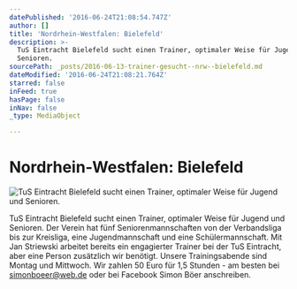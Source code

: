 ```yaml
---
datePublished: '2016-06-24T21:08:54.747Z'
author: []
title: 'Nordrhein-Westfalen: Bielefeld'
description: >-
  TuS Eintracht Bielefeld sucht einen Trainer, optimaler Weise für Jugend und
  Senioren.
sourcePath: _posts/2016-06-13-trainer-gesucht--nrw--bielefeld.md
dateModified: '2016-06-24T21:08:21.764Z'
starred: false
inFeed: true
hasPage: false
inNav: false
_type: MediaObject

---
```

# Nordrhein-Westfalen: Bielefeld
![TuS Eintracht Bielefeld sucht einen Trainer, optimaler Weise für Jugend und Senioren.](https://the-grid-user-content.s3-us-west-2.amazonaws.com/ba4501d7-c5ca-493a-a8eb-78baa0387c01.jpg)

TuS Eintracht Bielefeld sucht einen Trainer, optimaler Weise für Jugend und Senioren. Der Verein hat fünf Seniorenmannschaften von der Verbandsliga bis zur Kreisliga, eine Jugendmannschaft und eine Schülermannschaft. Mit Jan Striewski arbeitet bereits ein engagierter Trainer bei der TuS Eintracht, aber eine Person zusätzlich wir benötigt. Unsere Trainingsabende sind Montag und Mittwoch. Wir zahlen 50 Euro für 1,5 Stunden - am besten bei simonboeer@web.de oder bei Facebook Simon Böer anschreiben.